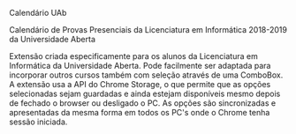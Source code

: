 Calendário UAb

Calendário de Provas Presenciais da Licenciatura em Informática 2018-2019 da Universidade Aberta

Extensão criada especificamente para os alunos da Licenciatura em Informática da Universidade Aberta. 
Pode facilmente ser adaptada para incorporar outros cursos também com seleção através de uma ComboBox.
A extensão usa a API do Chrome Storage, o que permite que as opções selecionadas sejam guardadas e ainda estejam disponíveis mesmo depois de fechado o browser ou desligado o PC. 
As opções são sincronizadas e apresentadas da mesma forma em todos os PC's onde o Chrome tenha sessão iniciada.
